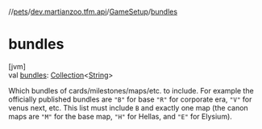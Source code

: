//[pets](../../../index.md)/[dev.martianzoo.tfm.api](../index.md)/[GameSetup](index.md)/[bundles](bundles.md)

# bundles

[jvm]\
val [bundles](bundles.md): [Collection](https://kotlinlang.org/api/latest/jvm/stdlib/kotlin.collections/-collection/index.html)&lt;[String](https://kotlinlang.org/api/latest/jvm/stdlib/kotlin/-string/index.html)&gt;

Which bundles of cards/milestones/maps/etc. to include. For example the officially published bundles are `"B"` for base `"R"` for corporate era, `"V"` for venus next, etc. This list must include `B` and exactly one map (the canon maps are `"M"` for the base map, `"H"` for Hellas, and `"E"` for Elysium).
